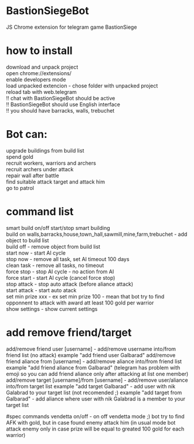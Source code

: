 # BastionSiegeBot
JS Chrome extension for telegram game BastionSiege

# how to install
download and unpack project<br>
open chrome://extensions/<br>
enable developers mode<br>
load unpacked extencion - chose folder with unpacked project<br>
reload tab with web.telegram<br>
!! chat with BastionSiegeBot should be active<br>
!! BastionSiegeBot should use English interface<br>
!! you should have barracks, walls, trebuchet

# Bot can:
upgrade buildings from build list<br>
spend gold<br>
recruit workers, warriors and archers<br>
recruit archers under attack<br>
repair wall after battle<br>
find suitable attack target and attack him<br>
go to patrol<br>

# command list
smart build on/off start/stop smart building<br>
build on  walls,barracks,house,town_hall,sawmill,mine,farm,trebuchet - add object to build list<br>
build off - remove object from build list<br>
start now - start AI cycle<br>
stop now - remove all task, set AI timeout 100 days<br>
clean task - remove all tasks, no timeout<br>
force stop - stop AI cycle - no action from AI<br>
force start - start AI cycle (cancel force stop)<br>
stop attack - stop auto attack (before aliance attack)<br>
start attack - start auto atack<br>
set min prize xxx - ex set min prize 100 - mean that bot try to find opponnent to attack with award att least 100 gold per warrior<br>
show settings - show current settings<br>

# add remove friend/target
add/remove friend user [username] - add/remove username into/from friend list (no attack) example "add friend user Galbarad"
add/remove friend aliance from [username] - add/remove aliance into/from friend list example "add friend aliance from Galbarad" (telegram has problem with emoji so you can add friend aliance only after attacking at list one member)
add/remove target [username]/from [username] - add/remove user/aliance into/from target list
example "add target Galbarad" - add user with nik Galabrad to your target list (not recomended ;)
example "add target from Galbarad" - add aliance where user with nik Galabrad is a member to your target list

#spec commands
vendetta on/off - on off vendetta mode ;) bot try to find AFK with gold, but in case found enemy attack him (in usual mode bot attack enemy only in case prize will be equal to greated 100 gold for each warrior)
